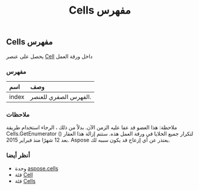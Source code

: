 ﻿---
title: Cells مفهرس
second_title: Aspose.Cells for Python via .NET API المراجع
description:
type: docs
weight: 1010
url: /ar/python-net/aspose.cells/cells/__getitem__/
is_root: false
---
##  Cells مفهرس

يحصل على عنصر [Cell](/cells/ar/python-net/aspose.cells/cell) داخل ورقة العمل
###  مفهرس
| اسم| وصف|
| :- | :- |
| index | الفهرس الصفري للعنصر.|



###  ملاحظات

 ملاحظة: هذا العضو قد عفا عليه الزمن الآن.
بدلاً من ذلك ، الرجاء استخدام طريقة Cells.GetEnumerator () لتكرار جميع الخلايا في ورقة العمل هذه.
 ستتم إزالة هذا العقار بعد 12 شهرًا منذ فبراير 2015.
Aspose يعتذر عن أي إزعاج قد يكون سببه لك.

###  أنظر أيضا
* وحدة [aspose.cells](../../)
* فئة [Cell](/cells/ar/python-net/aspose.cells/cell)
* فئة [Cells](/cells/ar/python-net/aspose.cells/cells)
